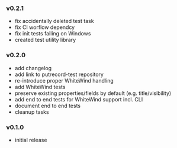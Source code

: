 ### v0.2.1

- fix accidentally deleted test task
- fix CI worflow dependcy
- fix init tests failing on Windows
- created test utility library

### v0.2.0

- add changelog
- add link to putrecord-test repository
- re-introduce proper WhiteWind handling
- add WhiteWind tests
- preserve existing properties/fields by default (e.g. title/visibility)
- add end to end tests for WhiteWind support incl. CLI
- document end to end tests
- cleanup tasks

### v0.1.0

- initial release
